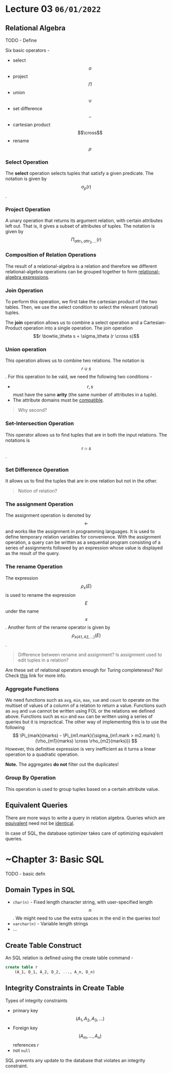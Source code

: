 # Lecture 03 `06/01/2022`

## Relational Algebra

TODO - Define

Six basic operators -

- select $$\sigma$$
- project $$\Pi$$
- union $$\cup$$
- set difference $$-$$
- cartesian product $$\cross$$
- rename $$\rho$$

### Select Operation

The **select** operation selects tuples that satisfy a given predicate. The notation is given by $$\sigma_p(r)$$.

### Project Operation

A unary operation that returns its argument relation, with certain attributes left out. That is, it gives a subset of attributes of tuples. The notation is given by $$\Pi_{attr_1, attr_2, ...}(r)$$

### Composition of Relation Operations

The result of a relational-algebra is a relation and therefore  we different relational-algebra operations can be grouped together to form <u>relational-algebra expressions</u>.

### Join Operation

To perform this operation, we first take the cartesian product of the two tables. Then, we use the select condition to select the relevant (rational) tuples. 

The **join** operation allows us to combine a select operation and a Cartesian-Product operation into a single operation. The join operation $$r \bowtie_\theta s = \sigma_\theta (r \cross s)$$ 

### Union operation

This operation allows us to combine two relations. The notation is $$ r \cup s$$. For this operation to be vald, we need the following two conditions -

- $$r, s$$ must have the same **arity** (the same number of attributes in a tuple).
- The attribute domains must be <u>compatible</u>. 

> Why second?

### Set-Intersection Operation

This operator allows us to find tuples that are in both the input relations. The notations is $$r \cap s$$.

### Set Difference Operation

It allows us to find the tuples that are in one relation but not in the other.

> Notion of relation?

### The assignment Operation

The assignment operation is denoted by $$\leftarrow$$ and works like the assignment in programming languages. It is used to define temporary relation variables for convenience. With the assignment operation, a query can be written as a sequential program consisting of a series of assignments followed by an expression whose value is displayed as the result of the query.

### The rename Operation

The expression $$\rho_x(E)$$ is used to rename the expression $$E$$ under the name $$x$$. Another form of the rename operator is given by $$\rho_{x(A1, A2, ...)}(E)$$.

> Difference between rename and assignment? Is assignment used to edit tuples in a relation?

Are these set of relational operators enough for Turing completeness? No! Check [this](https://www.quora.com/Turing-Completeness/Why-is-relational-algebra-not-Turing-complete#:~:text=Relational%20algebra%20clearly%20doesn't,analysis%20such%20as%20query%20optimizers.) link for more info.

### Aggregate Functions

We need functions such as `avg`, `min`, `max`, `sum` and `count` to operate on the multiset of values of a column of a relation to return a value. Functions such as `avg` and `sum` cannot be written using FOL or the relations we defined above. Functions such as `min` and `max` can be written using a series of queries but it is impractical. The other way of implementing this is to use the following
$$
\Pi_{mark}(marks) - \Pi_{m1.mark}(\sigma_{m1.mark > m2.mark} \\ 
(\rho_{m1}(marks) \cross \rho_{m2}(marks)))
$$
However, this definitive expression is very inefficient as it turns a linear operation to a quadratic operation.

**Note.** The aggregates **do not** filter out the duplicates!

### Group By Operation

This operation is used to group tuples based on a certain attribute value. 

## Equivalent Queries

There are more ways to write a query in relation algebra. Queries which are <u>equivalent</u> need not be <u>identical</u>.

In case of SQL, the database optimizer takes care of optimizing equivalent queries.

# ~Chapter 3: Basic SQL

TODO - basic defn

## Domain Types in SQL

- `char(n)` - Fixed length character string, with user-specified length $$n$$. We might need to use the extra spaces in the end in the queries too!
- `varchar(n)` - Variable length strings
- ...

##  Create Table Construct

An SQL relation is defined using the create table command - 

```sql
create table r
	(A_1, D_1, A_2, D_2, ..., A_n, D_n)
```

## Integrity Constraints in Create Table

Types of integrity constraints

- primary key $$(A_1, A_2, A_3, ...)$$
- Foreign key $$(A_m, ..., A_n)$$ references r
- not `null`

SQL prevents any update to the database that violates an integrity constraint.